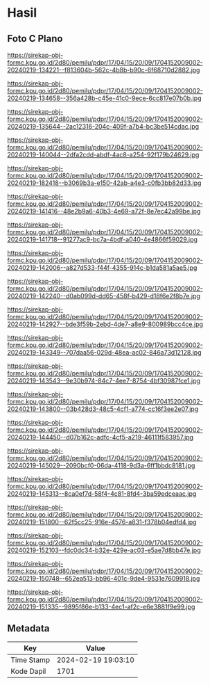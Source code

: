 # Hasil

## Foto C Plano

https://sirekap-obj-formc.kpu.go.id/2d80/pemilu/pdpr/17/04/15/20/09/1704152009002-20240219-134221--f813604b-562c-4b8b-b90c-6f68710d2882.jpg

https://sirekap-obj-formc.kpu.go.id/2d80/pemilu/pdpr/17/04/15/20/09/1704152009002-20240219-134658--356a428b-c45e-41c0-9ece-6cc817e07b0b.jpg

https://sirekap-obj-formc.kpu.go.id/2d80/pemilu/pdpr/17/04/15/20/09/1704152009002-20240219-135644--2ac12316-204c-409f-a7b4-bc3be514cdac.jpg

https://sirekap-obj-formc.kpu.go.id/2d80/pemilu/pdpr/17/04/15/20/09/1704152009002-20240219-140044--2dfa2cdd-abdf-4ac8-a254-92f179b24629.jpg

https://sirekap-obj-formc.kpu.go.id/2d80/pemilu/pdpr/17/04/15/20/09/1704152009002-20240219-182418--b3069b3a-e150-42ab-a4e3-c0fb3bb82d33.jpg

https://sirekap-obj-formc.kpu.go.id/2d80/pemilu/pdpr/17/04/15/20/09/1704152009002-20240219-141416--48e2b9a6-40b3-4e69-a72f-8e7ec42a99be.jpg

https://sirekap-obj-formc.kpu.go.id/2d80/pemilu/pdpr/17/04/15/20/09/1704152009002-20240219-141718--91277ac9-bc7a-4bdf-a040-4e4866f59029.jpg

https://sirekap-obj-formc.kpu.go.id/2d80/pemilu/pdpr/17/04/15/20/09/1704152009002-20240219-142006--a827d533-f44f-4355-914c-b1da581a5ae5.jpg

https://sirekap-obj-formc.kpu.go.id/2d80/pemilu/pdpr/17/04/15/20/09/1704152009002-20240219-142240--d0ab099d-dd65-458f-b429-d18f6e2f8b7e.jpg

https://sirekap-obj-formc.kpu.go.id/2d80/pemilu/pdpr/17/04/15/20/09/1704152009002-20240219-142927--bde3f59b-2ebd-4de7-a8e9-800989bcc4ce.jpg

https://sirekap-obj-formc.kpu.go.id/2d80/pemilu/pdpr/17/04/15/20/09/1704152009002-20240219-143349--707daa56-029d-48ea-ac02-846a73d12128.jpg

https://sirekap-obj-formc.kpu.go.id/2d80/pemilu/pdpr/17/04/15/20/09/1704152009002-20240219-143543--9e30b974-84c7-4ee7-8754-4bf30987fce1.jpg

https://sirekap-obj-formc.kpu.go.id/2d80/pemilu/pdpr/17/04/15/20/09/1704152009002-20240219-143800--03b428d3-48c5-4cf1-a774-cc16f3ee2e07.jpg

https://sirekap-obj-formc.kpu.go.id/2d80/pemilu/pdpr/17/04/15/20/09/1704152009002-20240219-144450--d07b162c-adfc-4cf5-a219-46111f583957.jpg

https://sirekap-obj-formc.kpu.go.id/2d80/pemilu/pdpr/17/04/15/20/09/1704152009002-20240219-145029--2090bcf0-06da-4118-9d3a-6ff1bbdc8181.jpg

https://sirekap-obj-formc.kpu.go.id/2d80/pemilu/pdpr/17/04/15/20/09/1704152009002-20240219-145313--8ca0ef7d-58f4-4c81-8fd4-3ba59edceaac.jpg

https://sirekap-obj-formc.kpu.go.id/2d80/pemilu/pdpr/17/04/15/20/09/1704152009002-20240219-151800--62f5cc25-916e-4576-a831-f378b04edfd4.jpg

https://sirekap-obj-formc.kpu.go.id/2d80/pemilu/pdpr/17/04/15/20/09/1704152009002-20240219-152103--fdc0dc34-b32e-429e-ac03-e5ae7d8bb47e.jpg

https://sirekap-obj-formc.kpu.go.id/2d80/pemilu/pdpr/17/04/15/20/09/1704152009002-20240219-150748--652ea513-bb96-401c-9de4-9531e7609918.jpg

https://sirekap-obj-formc.kpu.go.id/2d80/pemilu/pdpr/17/04/15/20/09/1704152009002-20240219-151335--9895f86e-b133-4ec1-af2c-e6e3881f9e99.jpg


## Metadata

| Key        | Value               |
| ---------- | ------------------- |
| Time Stamp | 2024-02-19 19:03:10 |
| Kode Dapil | 1701                |




